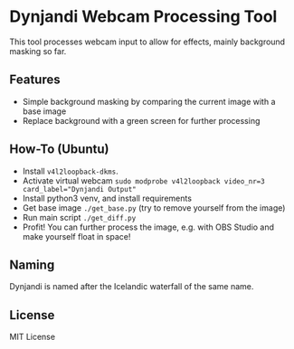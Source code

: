 # Dynjandi Webcam Processing Tool

This tool processes webcam input to allow for effects, mainly background masking so far.

## Features

* Simple background masking by comparing the current image with a base image
* Replace background with a green screen for further processing

## How-To (Ubuntu)

* Install `v4l2loopback-dkms`.
* Activate virtual webcam `sudo modprobe v4l2loopback video_nr=3 card_label="Dynjandi Output"`
* Install python3 venv, and install requirements
* Get base image `./get_base.py` (try to remove yourself from the image)
* Run main script `./get_diff.py`
* Profit! You can further process the image, e.g. with OBS Studio and make yourself float in space!

## Naming

Dynjandi is named after the Icelandic waterfall of the same name.

## License

MIT License